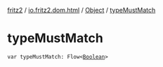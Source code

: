 [fritz2](../../index.md) / [io.fritz2.dom.html](../index.md) / [Object](index.md) / [typeMustMatch](./type-must-match.md)

# typeMustMatch

`var typeMustMatch: Flow<`[`Boolean`](https://kotlinlang.org/api/latest/jvm/stdlib/kotlin/-boolean/index.html)`>`
